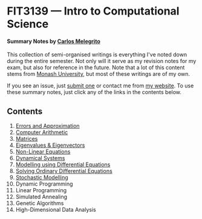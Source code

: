 # FIT3139 — Intro to Computational Science
#### Summary Notes by [Carlos Melegrito](http://mlgrto.com)

This collection of semi-organised writings is everything I've noted down during the entire semester. Not only will it serve as my revision notes for my exam, but also for reference in the future. Note that a lot of this content stems from [Monash University](http://www.monash.edu), but most of these writings are of my own.

If you see an issue, just [submit one](https://github.com/cjmlgrto/fit3139-notes/issues/new) or contact me from [my website](http://mlgrto.com/). To use these summary notes, just click any of the links in the contents below.

## Contents

1. [Errors and Approximation](https://github.com/cjmlgrto/fit3139-notes/blob/master/notes/01-errors_and_approximation.md)
2. [Computer Arithmetic](https://github.com/cjmlgrto/fit3139-notes/blob/master/notes/02-computer_arithmetic.md)
3. [Matrices](https://github.com/cjmlgrto/fit3139-notes/blob/master/notes/03-matrices.md)
4. [Eigenvalues & Eigenvectors](https://github.com/cjmlgrto/fit3139-notes/blob/master/notes/04-eigen.md)
5. [Non-Linear Equations](https://github.com/cjmlgrto/fit3139-notes/blob/master/notes/05-non_linear_equations.md)
6. [Dynamical Systems](https://github.com/cjmlgrto/fit3139-notes/blob/master/notes/06-dynamical_systems.md)
7. [Modelling using Differential Equations](https://github.com/cjmlgrto/fit3139-notes/blob/master/notes/07-modelling_with_differentials.md)
8. [Solving Ordinary Differential Equations](https://github.com/cjmlgrto/fit3139-notes/blob/master/notes/08-solving_ode.md)
9. [Stochastic Modelling](https://github.com/cjmlgrto/fit3139-notes/blob/master/notes/09-stochastic_modelling.md)
10. Dynamic Programming
11. Linear Programming
12. Simulated Annealing
13. Genetic Algorithms
14. High-Dimensional Data Analysis


